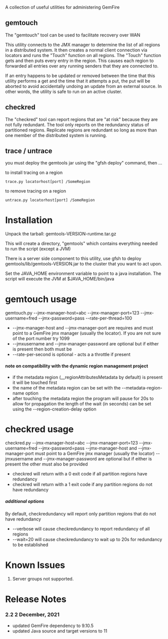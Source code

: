 A collection of useful utilities for administering GemFire


## gemtouch

The "gemtouch" tool can be used to facilitate recovery over WAN

This utility connects to the JMX manager to determine the list of all regions in a distributed
system.  It then creates a normal client connection via locators and runs the "Touch" function
on all regions.  The "Touch" function gets and then puts every entry in the region.  This causes 
each region to forwarded all entries over any running senders that they are connected to.

If an entry happens to be updated or removed between the time that this utility performs a get and
the time that it attempts a put, the put will be aborted to avoid accidentally undoing an update 
from an external source.  In other words, the utility is safe to run on an active cluster.

## checkred

The "checkred" tool can report regions that are "at risk" because they are not fully redundant. 
The tool only reports on the redundancy status of partitioned regions.  Replicate regions are 
redundant so long as more than one member of the distributed system is running.

## trace / untrace

you must deploy the gemtools jar using the "gfsh deploy" command,
then ...

to install tracing on a region

```
trace.py locatorhost[port] /SomeRegion
```

to remove tracing on a region

```
untrace.py locatorhost[port] /SomeRegion
```


# Installation 

Unpack the tarball: gemtools-VERSION-runtime.tar.gz

This will create a directory, "gemtools" which contains everything needed to run the script (except a JVM)

There is a server side component to this utility, use gfsh to deploy gemtools/lib/gemtools-VERSION.jar to 
the cluster that you want to act upon.

Set the JAVA_HOME environment variable to point to a java installation. 
The script will execute the JVM at $JAVA_HOME/bin/java


# gemtouch usage

gemtouch.py --jmx-manager-host=abc --jmx-manager-port=123 --jmx-username=fred --jmx-password=pass --rate-per-thread=100

* --jmx-manager-host and --jmx-manager-port are requires and must point to a GemFire jmx manager (usually the locator).
If you are not sure of the port number try 1099
* --jmxusername and --jmx-manager-password are optional but if either is present then both must be
* --rate-per-second is optional - acts a a throttle if present

#### note on compatibility with the dynamic region management project

* if the metadata region (__regionAttributesMetadata by default) is  present it will be touched first
* the name of the metadata region can be set with the --metadata-region-name option
* after touching the metadata region the program will pause for 20s to allow for
propagation the length of the wait (in seconds)  can be set using the --region-creation-delay option



# checkred usage


checkred.py --jmx-manager-host=abc --jmx-manager-port=123 --jmx-username=fred --jmx-password=pass 
	--jmx-manager-host and --jmx-manager-port must point to a GemFire jmx manager (usually the locator)
	--jmxusername and --jmx-manager-password are optional but if either is present the other must also be provided

* checkred will return with a 0 exit code if all partition regions have redundancy
* checkred will return with a 1 exit code if any partition regions do not have redundancy

##### additional options
By default, checkredundancy will report only partition regions that do not have redundancy
* --verbose will cause checkredundancy to report redundancy of all regions
* --wait=20 will cause checkredundancy to wait up to 20s for redundancy to be established


# Known Issues
1. Server groups not supported.

# Release Notes

### 2.2 2 December, 2021
- updated GemFire dependency to 9.10.5
- updated Java source and target versions to 11



